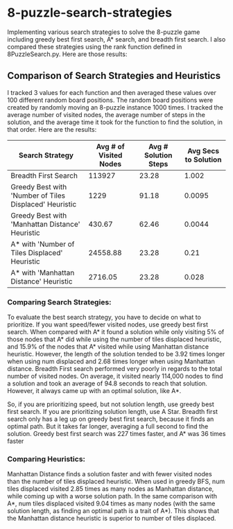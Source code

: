 # 8-puzzle-search-strategies
Implementing various search strategies to solve the 8-puzzle game including greedy best first search, A* search, and breadth first search.
I also compared these strategies using the rank function defined in 8PuzzleSearch.py. Here are those results:

## Comparison of Search Strategies and Heuristics
I tracked 3 values for each function and then averaged these values over 100 different random board positions. The random board positions were created by randomly moving an 8-puzzle instance 1000 times. I tracked the average number of visited nodes, the average number of steps in the solution, and the average time it took for the function to find the solution, in that order. Here are the results:

| Search Strategy                                         | Avg # of Visited Nodes  | Avg # Solution Steps  | Avg Secs to Solution |
| ------------------------------------------------------- | ----------------------- | --------------------- | -------------------- |
| Breadth First Search                                    | 113927                  | 23.28                 | 1.002                |
| Greedy Best with 'Number of Tiles Displaced' Heuristic  | 1229                    | 91.18                 | 0.0095               |
| Greedy Best with 'Manhattan Distance' Heuristic         | 430.67                  | 62.46                 | 0.0044               |
| A* with 'Number of Tiles Displaced' Heuristic           | 24558.88                | 23.28                 | 0.21                 |
| A* with 'Manhattan Distance' Heuristic                  | 2716.05                 | 23.28                 | 0.028                |

### Comparing Search Strategies:
To evaluate the best search strategy, you have to decide on what to prioritize. If you want speed/fewer visited nodes, use greedy best first search. When compared with A* it found a solution while only visiting 5% of those nodes that A* did while using the number of tiles displaced heuristic, and 15.9% of the nodes that A* visited while using Manhattan distance heuristic. However, the length of the solution tended to be 3.92 times longer when using num displaced and 2.68 times longer when using Manhattan distance.
Breadth First search performed very poorly in regards to the total number of visited nodes. On average, it visited nearly 114,000 nodes to find a solution and took an average of 94.8 seconds to reach that solution. However, it always came up with an optimal solution, like A*.

So, if you are prioritizing speed, but not solution length, use greedy best first search. If you are prioritizing solution length, use A Star. Breadth first search only has a leg up on greedy best first search, because it finds an optimal path. But it takes far longer, averaging a full second to find the solution. Greedy best first search was 227 times faster, and A* was 36 times faster

### Comparing Heuristics:
Manhattan Distance finds a solution faster and with fewer visited nodes than the number of tiles displaced heuristic. When used in greedy BFS, num tiles displaced visited 2.85 times as many nodes as Manhattan distance, while coming up with a worse solution path. In the same comparison with A*, num tiles displaced visited 9.04 times as many nodes (with the same solution length, as finding an optimal path is a trait of A*). This shows that the Manhattan distance heuristic is superior to number of tiles displaced.

